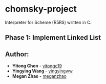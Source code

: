 # chomsky-project
Interpreter for Scheme (R5RS) written in C.
## Phase 1: Implement Linked List
## Author: 

* **Yitong Chen** - [yitongc19](https://github.com/yitongc19)
* **Yingying Wang** - [yingyingww](https://github.com/yingyingww)
* **Megan Zhao** - [meganzhao](https://github.com/meganzhao)

